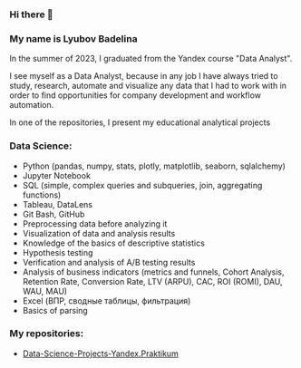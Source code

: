 ### Hi there 👋

### My name is Lyubov Badelina

In the summer of 2023, I graduated from the Yandex course "Data Analyst". 

I see myself as a Data Analyst, because in any job I have always tried to study, research, automate and visualize any data that I had to work with in order to find opportunities for company development and workflow automation.

In one of the repositories, I present my educational analytical projects

### Data Science:
- Python (pandas, numpy, stats, plotly, matplotlib, seaborn, sqlalchemy)
- Jupyter Notebook
- SQL (simple, complex queries and subqueries, join, aggregating functions)
- Tableau, DataLens
- Git Bash, GitHub
- Preprocessing data before analyzing it
- Visualization of data and analysis results
- Knowledge of the basics of descriptive statistics
- Hypothesis testing
- Verification and analysis of A/B testing results
- Analysis of business indicators (metrics and funnels, Cohort Analysis, Retention Rate, Conversion Rate, LTV (ARPU), CAC, ROI (ROMI), DAU, WAU, MAU)
- Excel (ВПР, сводные таблицы, фильтрация)
- Basics of parsing

### My repositories:
- [Data-Science-Projects-Yandex.Praktikum](https://github.com/BadelinaLyubov/Data-Science-Projects-Yandex.Praktikum)
